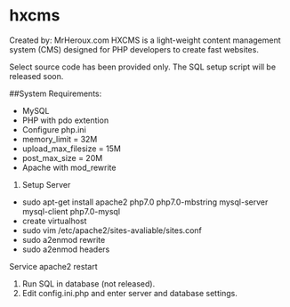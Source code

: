 # hxcms
Created by: MrHeroux.com
HXCMS is a light-weight content management system (CMS) designed for PHP developers to create fast websites.

Select source code has been provided only. The SQL setup script will be released soon.

##System Requirements:
* MySQL
* PHP with pdo extention
* Configure php.ini
 * memory_limit = 32M
 * upload_max_filesize = 15M
 * post_max_size = 20M
 * Apache with mod_rewrite

1. Setup Server
* sudo apt-get install apache2 php7.0 php7.0-mbstring mysql-server mysql-client php7.0-mysql
* create virtualhost
* sudo vim /etc/apache2/sites-avaliable/sites.conf
* sudo a2enmod rewrite
* sudo a2enmod headers

Service apache2 restart
 1. Run SQL in database (not released).
 2. Edit config.ini.php and enter server and database settings.
